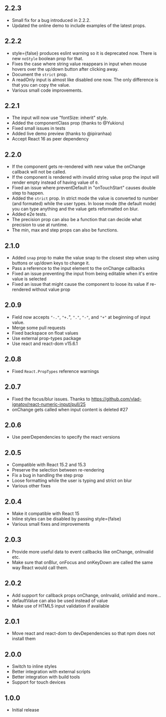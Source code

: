 2.2.3
--------------------------------------------------------------------------------
* Small fix for a bug introduced in 2.2.2.
* Updated the online demo to include examples of the latest props.

2.2.2
--------------------------------------------------------------------------------
* style={false} produces eslint warning so it is deprecated now. There is new `noStyle` boolean prop for that.
* Fixes the case where string value reappears in input when mouse hovers over the up/down button after clicking away.
* Document the `strict` prop.
* A readOnly input is almost like disabled one now. The only difference is that you can copy the value.
* Various small code improvements.

2.2.1
--------------------------------------------------------------------------------
* The input will now use "fontSize: inherit" style.
* Added the componentClass prop (thanks to @Yukioru)
* Fixed small issues in tests
* Added live demo preview (thanks to @ipiranhaa)
* Accept React 16 as peer dependency

2.2.0
--------------------------------------------------------------------------------
* If the component gets re-rendered with new value the onChange callback will not be called.
* If the component is rendered with invalid string value prop the input will render empty instead of having value of `0`.
* Fixed an issue where preventDefault in "onTouchStart" causes double step to happen.
* Added the `strict` prop. In strict mode the value is converted to number (and formated) while the user types. In loose mode (the default mode) you can type anything and the value gets reformatted on blur.
* Added e2e tests.
* The precision prop can also be a function that can decide what precision to use at runtime.
* The min, max and step props can also be functions.

2.1.0
--------------------------------------------------------------------------------
* Added `snap` prop to make the value snap to the closest step when using buttons or up/down keys to change it.
* Pass a reference to the input element to the onChange callbacks
* Fixed an issue preventing the input from being editable when it's entire value is selected
* Fixed an issue that might cause the component to loose its value if re-rendered without value prop

2.0.9
--------------------------------------------------------------------------------
* Field now accepts `"-."`, `"+.`", `"."`, `"-"`, and `"+"` at beginning of input value.
* Merge some pull requests
* Fixed backspace on float values
* Use external prop-types package
* Use react and react-dom v15.6.1

2.0.8
--------------------------------------------------------------------------------
* Fixed `React.PropTypes` reference warnings

2.0.7
--------------------------------------------------------------------------------
* Fixed the focus/blur issues. Thanks to https://github.com/vlad-ignatov/react-numeric-input/pull/25
* onChange gets called when input content is deleted #27

2.0.6
--------------------------------------------------------------------------------
* Use peerDependencies to specify the react versions


2.0.5
--------------------------------------------------------------------------------
* Compatible with React 15.2 and 15.3
* Preserve the selection between re-rendering
* Fix a bug in handling the step prop
* Loose formatting while the user is typing and strict on blur
* Various other fixes

2.0.4
--------------------------------------------------------------------------------
* Make it compatible with React 15
* Inline styles can be disabled by passing style={false}
* Various small fixes and improvements


2.0.3
--------------------------------------------------------------------------------
* Provide more useful data to event callbacks like onChange, onInvalid etc.
* Make sure that onBlur, onFocus and onKeyDown are called the same way React would
call them.


2.0.2
--------------------------------------------------------------------------------
* Add support for callback props onChange, onInvalid, onValid and more...
* defaultValue can also be used instead of value
* Make use of HTML5 input validation if available


2.0.1
--------------------------------------------------------------------------------
* Move react and react-dom to devDependencies so that npm does not install them


2.0.0
--------------------------------------------------------------------------------
* Switch to inline styles
* Better integration with external scripts
* Better integration with build tools
* Support for touch devices


1.0.0
--------------------------------------------------------------------------------
* Initial release
